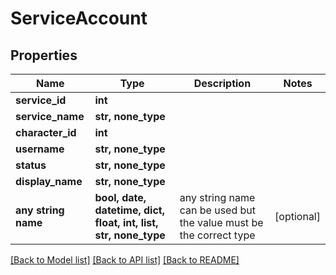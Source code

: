 # ServiceAccount


## Properties
Name | Type | Description | Notes
------------ | ------------- | ------------- | -------------
**service_id** | **int** |  | 
**service_name** | **str, none_type** |  | 
**character_id** | **int** |  | 
**username** | **str, none_type** |  | 
**status** | **str, none_type** |  | 
**display_name** | **str, none_type** |  | 
**any string name** | **bool, date, datetime, dict, float, int, list, str, none_type** | any string name can be used but the value must be the correct type | [optional]

[[Back to Model list]](../README.md#documentation-for-models) [[Back to API list]](../README.md#documentation-for-api-endpoints) [[Back to README]](../README.md)


